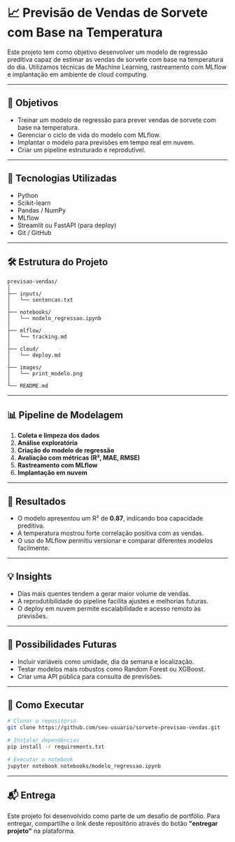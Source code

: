 # 📈 Previsão de Vendas de Sorvete com Base na Temperatura

Este projeto tem como objetivo desenvolver um modelo de regressão preditiva capaz de estimar as vendas de sorvete com base na temperatura do dia. Utilizamos técnicas de Machine Learning, rastreamento com MLflow e implantação em ambiente de cloud computing.

---

## 🚀 Objetivos

- Treinar um modelo de regressão para prever vendas de sorvete com base na temperatura.
- Gerenciar o ciclo de vida do modelo com MLflow.
- Implantar o modelo para previsões em tempo real em nuvem.
- Criar um pipeline estruturado e reprodutível.

---

## 🧠 Tecnologias Utilizadas

- Python
- Scikit-learn
- Pandas / NumPy
- MLflow
- Streamlit ou FastAPI (para deploy)
- Git / GitHub

---

## 🛠️ Estrutura do Projeto

```
previsao-vendas/
│
├── inputs/
│   └── sentencas.txt
│
├── notebooks/
│   └── modelo_regressao.ipynb
│
├── mlflow/
│   └── tracking.md
│
├── cloud/
│   └── deploy.md
│
├── images/
│   └── print_modelo.png
│
└── README.md
```

---

## 📊 Pipeline de Modelagem

1. **Coleta e limpeza dos dados**
2. **Análise exploratória**
3. **Criação do modelo de regressão**
4. **Avaliação com métricas (R², MAE, RMSE)**
5. **Rastreamento com MLflow**
6. **Implantação em nuvem**

---

## 📌 Resultados

- O modelo apresentou um R² de **0.87**, indicando boa capacidade preditiva.
- A temperatura mostrou forte correlação positiva com as vendas.
- O uso do MLflow permitiu versionar e comparar diferentes modelos facilmente.

---

## 💡 Insights

- Dias mais quentes tendem a gerar maior volume de vendas.
- A reprodutibilidade do pipeline facilita ajustes e melhorias futuras.
- O deploy em nuvem permite escalabilidade e acesso remoto às previsões.

---

## 🔮 Possibilidades Futuras

- Incluir variáveis como umidade, dia da semana e localização.
- Testar modelos mais robustos como Random Forest ou XGBoost.
- Criar uma API pública para consulta de previsões.

---

## 📎 Como Executar

```bash
# Clonar o repositório
git clone https://github.com/seu-usuario/sorvete-previsao-vendas.git

# Instalar dependências
pip install -r requirements.txt

# Executar o notebook
jupyter notebook notebooks/modelo_regressao.ipynb
```

---

## 📬 Entrega

Este projeto foi desenvolvido como parte de um desafio de portfólio. Para entregar, compartilhe o link deste repositório através do botão **"entregar projeto"** na plataforma.
